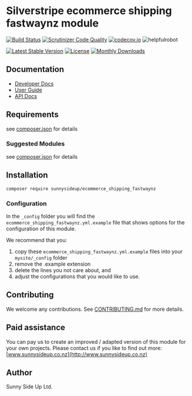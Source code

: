 # Silverstripe ecommerce shipping fastwaynz module
[![Build Status](https://travis-ci.org/sunnysideup/silverstripe-ecommerce_shipping_fastwaynz.svg?branch=master)](https://travis-ci.org/sunnysideup/silverstripe-ecommerce_shipping_fastwaynz)
[![Scrutinizer Code Quality](https://scrutinizer-ci.com/g/sunnysideup/silverstripe-ecommerce_shipping_fastwaynz/badges/quality-score.png?b=master)](https://scrutinizer-ci.com/g/sunnysideup/silverstripe-ecommerce_shipping_fastwaynz/?branch=master)
[![codecov.io](https://codecov.io/github/sunnysideup/silverstripe-ecommerce_shipping_fastwaynz/coverage.svg?branch=master)](https://codecov.io/github/sunnysideup/silverstripe-ecommerce_shipping_fastwaynz?branch=master)
![helpfulrobot](https://helpfulrobot.io/sunnysideup/ecommerce_shipping_fastwaynz/badge)

[![Latest Stable Version](https://poser.pugx.org/sunnysideup/ecommerce_shipping_fastwaynz/version)](https://packagist.org/packages/sunnysideup/ecommerce_shipping_fastwaynz)
[![License](https://poser.pugx.org/sunnysideup/ecommerce_shipping_fastwaynz/license)](https://packagist.org/packages/sunnysideup/ecommerce_shipping_fastwaynz)
[![Monthly Downloads](https://poser.pugx.org/sunnysideup/ecommerce_shipping_fastwaynz/d/monthly)](https://packagist.org/packages/sunnysideup/ecommerce_shipping_fastwaynz)


## Documentation



 * [Developer Docs](docs/en/INDEX.md)
 * [User Guide](docs/en/userguide.md)
 * [API Docs](http://docs.ssmods.com/sunnysideup/ecommerce_shipping_fastwaynz)

## Requirements



see [composer.json](composer.json) for details

### Suggested Modules



see [composer.json](composer.json) for details


## Installation


```
composer require sunnysideup/ecommerce_shipping_fastwaynz
```

### Configuration



In the `_config` folder you will find the `ecommerce_shipping_fastwaynz.yml.example`
file that shows options for the configuration of this module.

We recommend that you:

  1. copy these `ecommerce_shipping_fastwaynz.yml.example` files into your
`mysite/_config` folder
  2. remove the .example extension
  3. delete the lines you not care about, and
  4. adjust the configurations that you would like to use.


## Contributing



We welcome any contributions. See [CONTRIBUTING.md](CONTRIBUTING.md) for more details.

## Paid assistance



You can pay us to create an improved / adapted version of this module for your own projects.  Please contact us if you like to find out more: [www.sunnysideup.co.nz](http://www.sunnysideup.co.nz)

## Author



Sunny Side Up Ltd.
